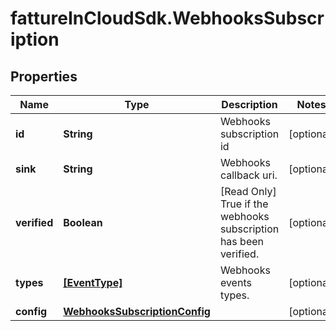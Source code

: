 # fattureInCloudSdk.WebhooksSubscription

## Properties

Name | Type | Description | Notes
------------ | ------------- | ------------- | -------------
**id** | **String** | Webhooks subscription id | [optional] 
**sink** | **String** | Webhooks callback uri. | [optional] 
**verified** | **Boolean** | [Read Only] True if the webhooks subscription has been verified. | [optional] 
**types** | [**[EventType]**](EventType.md) | Webhooks events types. | [optional] 
**config** | [**WebhooksSubscriptionConfig**](WebhooksSubscriptionConfig.md) |  | [optional] 


